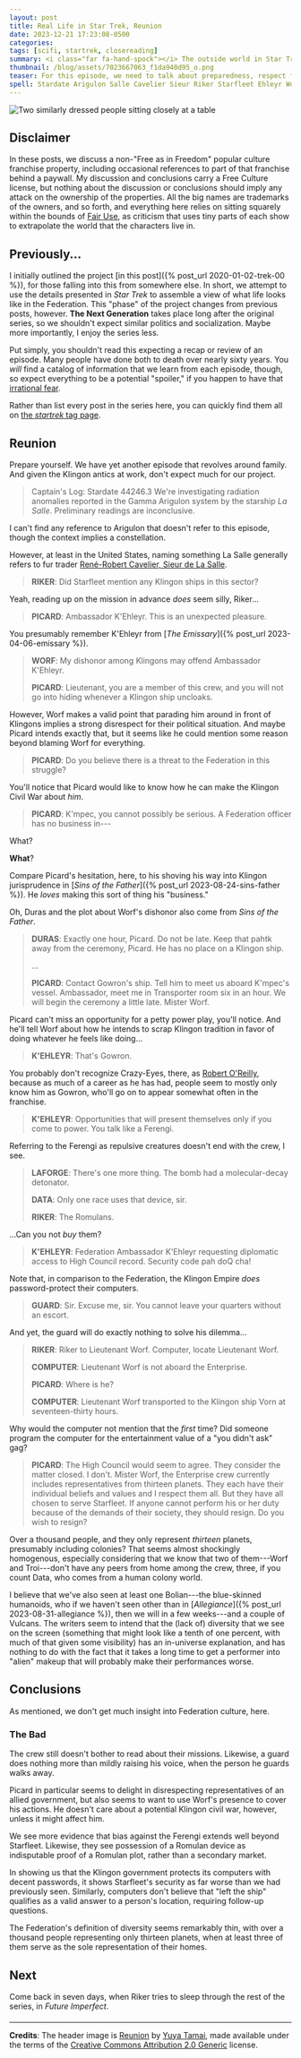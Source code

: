 ```yaml
---
layout: post
title: Real Life in Star Trek, Reunion
date: 2023-12-21 17:23:08-0500
categories:
tags: [scifi, startrek, closereading]
summary: <i class="far fa-hand-spock"></i> The outside world in Star Trek
thumbnail: /blog/assets/7023667063_f1da940d95_o.png
teaser: For this episode, we need to talk about preparedness, respect for foreign cultures, user interface design, diversity, and more.
spell: Stardate Arigulon Salle Cavelier Sieur Riker Starfleet Ehleyr Worf mpec Duras pahtk Gowron Ferengi LAFORGE Romulans doQ cha Vorn Troi Bolian Vulcans Romulan 
---
```


![Two similarly dressed people sitting closely at a table](/blog/assets/7023667063_f1da940d95_o.png "If you guessed that this episode would have so few specific ideas that I'd have trouble finding a reasonable image, give yourself a gold star...")

## Disclaimer

In these posts, we discuss a non-"Free as in Freedom" popular culture franchise property, including occasional references to part of that franchise behind a paywall.  My discussion and conclusions carry a Free Culture license, but nothing about the discussion or conclusions should imply any attack on the ownership of the properties.  All the big names are trademarks of the owners, and so forth, and everything here relies on sitting squarely within the bounds of [Fair Use](https://en.wikipedia.org/wiki/Fair_use), as criticism that uses tiny parts of each show to extrapolate the world that the characters live in.

## Previously...

I initially outlined the project [in this post]({% post_url 2020-01-02-trek-00 %}), for those falling into this from somewhere else.  In short, we attempt to use the details presented in *Star Trek* to assemble a view of what life looks like in the Federation.  This "phase" of the project changes from previous posts, however.  **The Next Generation** takes place long after the original series, so we shouldn't expect similar politics and socialization.  Maybe more importantly, I enjoy the series less.

Put simply, you shouldn't read this expecting a recap or review of an episode.  Many people have done both to death over nearly sixty years.  You *will* find a catalog of information that we learn from each episode, though, so expect everything to be a potential "spoiler," if you happen to have that [irrational fear](https://www.theguardian.com/books/booksblog/2011/aug/17/spoilers-enhance-enjoyment-psychologists).

Rather than list every post in the series here, you can quickly find them all on [the *startrek* tag page](/blog/tag/startrek/).

## Reunion

Prepare yourself.  We have yet another episode that revolves around family.  And given the Klingon antics at work, don't expect much for our project.

 > Captain's Log: Stardate 44246.3 We're investigating radiation anomalies reported in the Gamma Arigulon system by the starship *La Salle*. Preliminary readings are inconclusive.

I can't find any reference to Arigulon that doesn't refer to this episode, though the context implies a constellation.

However, at least in the United States, naming something La Salle generally refers to fur trader [René-Robert Cavelier, Sieur de La Salle](https://en.wikipedia.org/wiki/Ren%C3%A9-Robert_Cavelier,_Sieur_de_La_Salle).

 > **RIKER**: Did Starfleet mention any Klingon ships in this sector?

Yeah, reading up on the mission in advance *does* seem silly, Riker...

 > **PICARD**: Ambassador K'Ehleyr. This is an unexpected pleasure.

You presumably remember K'Ehleyr from [*The Emissary*]({% post_url 2023-04-06-emissary %}).

 > **WORF**: My dishonor among Klingons may offend Ambassador K'Ehleyr.
 >
 > **PICARD**: Lieutenant, you are a member of this crew, and you will not go into hiding whenever a Klingon ship uncloaks.

However, Worf makes a valid point that parading him around in front of Klingons implies a strong disrespect for their political situation.  And maybe Picard intends exactly that, but it seems like he could mention some reason beyond blaming Worf for everything.

 > **PICARD**: Do you believe there is a threat to the Federation in this struggle?

You'll notice that Picard would like to know how he can make the Klingon Civil War about *him*.

 > **PICARD**: K'mpec, you cannot possibly be serious. A Federation officer has no business in---

What?

**What**?

Compare Picard's hesitation, here, to his shoving his way into Klingon jurisprudence in [*Sins of the Father*]({% post_url 2023-08-24-sins-father %}).  He *loves* making this sort of thing his "business."

Oh, Duras and the plot about Worf's dishonor also come from *Sins of the Father*.

 > **DURAS**: Exactly one hour, Picard. Do not be late. Keep that pahtk away from the ceremony, Picard. He has no place on a Klingon ship.
 >
 > ...
 >
 > **PICARD**: Contact Gowron's ship. Tell him to meet us aboard K'mpec's vessel. Ambassador, meet me in Transporter room six in an hour. We will begin the ceremony a little late. Mister Worf.

Picard can't miss an opportunity for a petty power play, you'll notice.  And he'll tell Worf about how he intends to scrap Klingon tradition in favor of doing whatever he feels like doing...

 > **K'EHLEYR**: That's Gowron.

You probably don't recognize Crazy-Eyes, there, as [Robert O'Reilly](https://en.wikipedia.org/wiki/Robert_O%27Reilly), because as much of a career as he has had, people seem to mostly only know him as Gowron, who'll go on to appear somewhat often in the franchise.

 > **K'EHLEYR**: Opportunities that will present themselves only if you come to power. You talk like a Ferengi.

Referring to the Ferengi as repulsive creatures doesn't end with the crew, I see.

 > **LAFORGE**: There's one more thing. The bomb had a molecular-decay detonator.
 >
 > **DATA**: Only one race uses that device, sir.
 >
 > **RIKER**: The Romulans.

...Can you not *buy* them?

 > **K'EHLEYR**: Federation Ambassador K'Ehleyr requesting diplomatic access to High Council record. Security code pah doQ cha!

Note that, in comparison to the Federation, the Klingon Empire *does* password-protect their computers.

 > **GUARD**: Sir. Excuse me, sir. You cannot leave your quarters without an escort.

And yet, the guard will do exactly nothing to solve his dilemma...

 > **RIKER**: Riker to Lieutenant Worf. Computer, locate Lieutenant Worf.
 >
 > **COMPUTER**: Lieutenant Worf is not aboard the Enterprise.
 >
 > **PICARD**: Where is he?
 >
 > **COMPUTER**: Lieutenant Worf transported to the Klingon ship Vorn at seventeen-thirty hours.

Why would the computer not mention that the *first* time?  Did someone program the computer for the entertainment value of a "you didn't ask" gag?

 > **PICARD**: The High Council would seem to agree. They consider the matter closed. I don't. Mister Worf, the Enterprise crew currently includes representatives from thirteen planets. They each have their individual beliefs and values and I respect them all. But they have all chosen to serve Starfleet. If anyone cannot perform his or her duty because of the demands of their society, they should resign. Do you wish to resign?

Over a thousand people, and they only represent *thirteen* planets, presumably including colonies?  That seems almost shockingly homogenous, especially considering that we know that two of them---Worf and Troi---don't have any peers from home among the crew, three, if you count Data, who comes from a human colony world.

I believe that we've also seen at least one Bolian---the blue-skinned humanoids, who if we haven't seen other than in [*Allegiance*]({% post_url 2023-08-31-allegiance %}), then we will in a few weeks---and a couple of Vulcans.  The writers seem to intend that the (lack of) diversity that we see on the screen (something that might look like a tenth of one percent, with much of that given some visibility) has an in-universe explanation, and has nothing to do with the fact that it takes a long time to get a performer into "alien" makeup that will probably make their performances worse.

## Conclusions

As mentioned, we don't get much insight into Federation culture, here.

### The Bad

The crew still doesn't bother to read about their missions.  Likewise, a guard does nothing more than mildly raising his voice, when the person he guards walks away.

Picard in particular seems to delight in disrespecting representatives of an allied government, but also seems to want to use Worf's presence to cover his actions.  He doesn't care about a potential Klingon civil war, however, unless it might affect him.

We see more evidence that bias against the Ferengi extends well beyond Starfleet.  Likewise, they see possession of a Romulan device as indisputable proof of a Romulan plot, rather than a secondary market.

In showing us that the Klingon government protects its computers with decent passwords, it shows Starfleet's security as far worse than we had previously seen.  Similarly, computers don't believe that "left the ship" qualifies as a valid answer to a person's location, requiring follow-up questions.

The Federation's definition of diversity seems remarkably thin, with over a thousand people representing only thirteen planets, when at least three of them serve as the sole representation of their homes.

## Next

Come back in seven days, when Riker tries to sleep through the rest of the series, in *Future Imperfect*.

#### <i class="far fa-hand-spock"></i>

* * *

**Credits**: The header image is [Reunion](https://www.flickr.com/photos/tamaiyuya/7023667063/) by [Yuya Tamai](https://www.flickr.com/photos/tamaiyuya/), made available under the terms of the [Creative Commons Attribution 2.0 Generic](https://creativecommons.org/licenses/by/2.0/) license.
